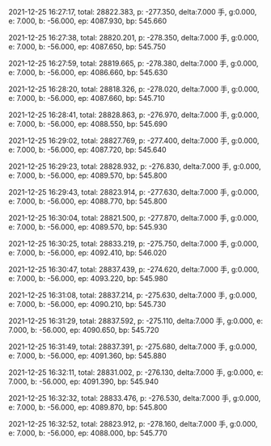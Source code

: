 2021-12-25 16:27:17, total: 28822.383, p: -277.350, delta:7.000 手, g:0.000, e: 7.000, b: -56.000, ep: 4087.930, bp: 545.660

2021-12-25 16:27:38, total: 28820.201, p: -278.350, delta:7.000 手, g:0.000, e: 7.000, b: -56.000, ep: 4087.650, bp: 545.750

2021-12-25 16:27:59, total: 28819.665, p: -278.380, delta:7.000 手, g:0.000, e: 7.000, b: -56.000, ep: 4086.660, bp: 545.630

2021-12-25 16:28:20, total: 28818.326, p: -278.020, delta:7.000 手, g:0.000, e: 7.000, b: -56.000, ep: 4087.660, bp: 545.710

2021-12-25 16:28:41, total: 28828.863, p: -276.970, delta:7.000 手, g:0.000, e: 7.000, b: -56.000, ep: 4088.550, bp: 545.690

2021-12-25 16:29:02, total: 28827.769, p: -277.400, delta:7.000 手, g:0.000, e: 7.000, b: -56.000, ep: 4087.720, bp: 545.640

2021-12-25 16:29:23, total: 28828.932, p: -276.830, delta:7.000 手, g:0.000, e: 7.000, b: -56.000, ep: 4089.570, bp: 545.800

2021-12-25 16:29:43, total: 28823.914, p: -277.630, delta:7.000 手, g:0.000, e: 7.000, b: -56.000, ep: 4088.770, bp: 545.800

2021-12-25 16:30:04, total: 28821.500, p: -277.870, delta:7.000 手, g:0.000, e: 7.000, b: -56.000, ep: 4089.570, bp: 545.930

2021-12-25 16:30:25, total: 28833.219, p: -275.750, delta:7.000 手, g:0.000, e: 7.000, b: -56.000, ep: 4092.410, bp: 546.020

2021-12-25 16:30:47, total: 28837.439, p: -274.620, delta:7.000 手, g:0.000, e: 7.000, b: -56.000, ep: 4093.220, bp: 545.980

2021-12-25 16:31:08, total: 28837.214, p: -275.630, delta:7.000 手, g:0.000, e: 7.000, b: -56.000, ep: 4090.210, bp: 545.730

2021-12-25 16:31:29, total: 28837.592, p: -275.110, delta:7.000 手, g:0.000, e: 7.000, b: -56.000, ep: 4090.650, bp: 545.720

2021-12-25 16:31:49, total: 28837.391, p: -275.680, delta:7.000 手, g:0.000, e: 7.000, b: -56.000, ep: 4091.360, bp: 545.880

2021-12-25 16:32:11, total: 28831.002, p: -276.130, delta:7.000 手, g:0.000, e: 7.000, b: -56.000, ep: 4091.390, bp: 545.940

2021-12-25 16:32:32, total: 28833.476, p: -276.530, delta:7.000 手, g:0.000, e: 7.000, b: -56.000, ep: 4089.870, bp: 545.800

2021-12-25 16:32:52, total: 28823.912, p: -278.160, delta:7.000 手, g:0.000, e: 7.000, b: -56.000, ep: 4088.000, bp: 545.770